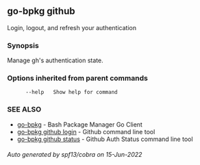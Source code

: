 ## go-bpkg github

Login, logout, and refresh your authentication

### Synopsis

Manage gh's authentication state.

### Options inherited from parent commands

```
      --help   Show help for command
```

### SEE ALSO

* [go-bpkg](go-bpkg.md)	 - Bash Package Manager Go Client
* [go-bpkg github login](go-bpkg_github_login.md)	 - Github command line tool
* [go-bpkg github status](go-bpkg_github_status.md)	 - Github Auth Status command line tool

###### Auto generated by spf13/cobra on 15-Jun-2022
